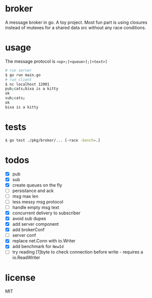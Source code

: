 # broker
A message broker in go. A toy project. Most fun part is using closures instead of mutexes for a shared data src without any race conditions.

# usage
The message protocol is `<op>;[<queue>];[<text>]`
```bash
# run server
$ go run main.go
# run client
$ nc localhost 12001
pub;cats;bixa is a kitty
ok
sub;cats;
ok
bixa is a kitty
```

# tests
```bash
$ go test ./pkg/broker/... [-race -bench=.]
```

# todos
- [x] pub
- [x] sub
- [x] create queues on the fly
- [ ] persistance and ack
- [ ] msg max len
- [ ] less messy msg protocol
- [ ] handle empty msg text
- [x] concurrent delivery to subscriber
- [x] avoid sub dupes
- [x] add server component
- [x] add brokerConf
- [ ] server conf
- [x] replace net.Conn with io.Writer
- [x] add benchmark for `NewId`
- [ ] try reading [1]byte to check connection before write - requires a io.ReadWriter

# license
MIT
